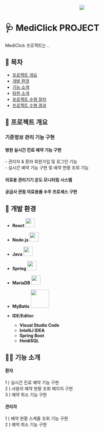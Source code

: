 <div align= "center">
    <img src="https://capsule-render.vercel.app/api?type=waving&color=0:4556b0,100:a0ff52&height=180&text=MediClick&animation=&fontColor=ffffff&fontSize=70" />
    </div>
    

<h1>🩺 MediClick PROJECT</h1>

<span>MediClick 프로젝트는 ..</span>


<h2>📌 목차</h2>

- [프로젝트 개요](#-프로젝트-개요)<br/>
- [개발 환경](#-개발-환경)
- [기능 소개](#-기능-소개)
- [팀원 소개]()
- [프로젝트 수행 절차]()
- [프로젝트 수행 결과]()

<h2>📝 프로젝트 개요</h2>
<h3>기준정보 관리 기능 구현</h3>

<h4>병원 실시간 진료 예약 기능 구현</h3>
- 관리자 & 환자 회원가입 및 로그인 기능 <br />
- 실시간 예약 기능 구현 및 예약 현황 조회 기능 

<h4>의료용 관리기기 온도 모니터링 시스템</h3>
<h4>공급사 관점 의료용품 수주 프로세스 구현</h3>

<h2>🔨 개발 환경</h2>

- **React** <img width=30px src='https://github.com/user-attachments/assets/bc1961c8-272b-4c4f-be80-a0cdac24364f'>
- **Node.js** <img width=30px src='https://github.com/user-attachments/assets/129e26ba-d580-482d-ad8c-d497d0f8672f'>
- **Java** <img width=30px src='https://github.com/user-attachments/assets/ef55fe03-c7a7-46db-8096-5a3858144649'>
- **Spring** <img width=30px margin=0px src='https://github.com/user-attachments/assets/2bc7d323-fa64-4d13-9060-9c56f48d5eae'>
- **MariaDB** <img width=30px src='https://github.com/user-attachments/assets/abaab39a-9f12-4085-b842-4018c3564b76'> 
- **MyBatis** <img width=60px src='https://github.com/user-attachments/assets/52dfc5c8-83ca-4689-bf49-3099e3084661'> 

- **IDE/Editor**:
  - **Visual Studio Code**
  - **IntelliJ IDEA**
  - **Spring Boot**
  - **HeidiSQL**

<h2>💁‍♀️ 기능 소개</h2>
<h4>환자</h4>
1 ) 실시간 진료 예약 기능 구현 <br/>
2 ) 사용자 예약 현황 조회 페이지 구현<br/>
3 ) 예약 취소 기능 구현<br/>


<h4>관리자</h4>
1 ) 예약 현황 스케줄 조회 기능 구현<br/>
2 ) 예약 취소 기능 구현<br/>


